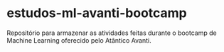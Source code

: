 # estudos-ml-avanti-bootcamp
Repositório para armazenar as atividades feitas durante o bootcamp de Machine Learning oferecido pelo Atântico Avanti.
